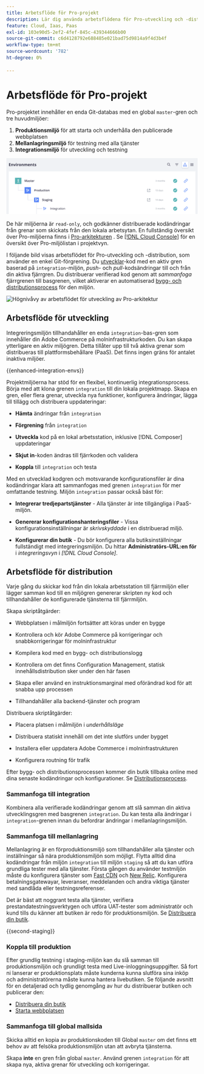 ```yaml
---
title: Arbetsflöde för Pro-projekt
description: Lär dig använda arbetsflödena för Pro-utveckling och -distribution.
feature: Cloud, Iaas, Paas
exl-id: 103e90d5-2ef2-4fef-845c-439344666b00
source-git-commit: c6d4128792e688485e021bad75d9814a9f4d3b4f
workflow-type: tm+mt
source-wordcount: '782'
ht-degree: 0%

---
```


# Arbetsflöde för Pro-projekt

Pro-projektet innehåller en enda Git-databas med en global `master`-gren och tre huvudmiljöer:

1. **Produktionsmiljö** för att starta och underhålla den publicerade webbplatsen
1. **Mellanlagringsmiljö** för testning med alla tjänster
1. **Integrationsmiljö** för utveckling och testning

![Proffsmiljölista](../../assets/pro-environments.png)

De här miljöerna är `read-only`, och godkänner distribuerade kodändringar från grenar som skickats från den lokala arbetsytan. En fullständig översikt över Pro-miljöerna finns i [Pro-arkitekturen](pro-architecture.md) . Se [[!DNL Cloud Console]](../project/overview.md#cloud-console) för en översikt över Pro-miljölistan i projektvyn.

I följande bild visas arbetsflödet för Pro-utveckling och -distribution, som använder en enkel Git-förgrening. Du [utvecklar](#development-workflow)-kod med en aktiv gren baserad på `integration`-miljön, _push_- och _pull_-kodsändringar till och från din aktiva fjärrgren. Du distribuerar verifierad kod genom att _sammanfoga_ fjärrgrenen till basgrenen, vilket aktiverar en automatiserad [bygg- och distributionsprocess](#deployment-workflow) för den miljön.

![Högnivåvy av arbetsflödet för utveckling av Pro-arkitektur](../../assets/pro-dev-workflow.png)

## Arbetsflöde för utveckling

Integreringsmiljön tillhandahåller en enda `integration`-bas-gren som innehåller din Adobe Commerce på molninfrastrukturkoden. Du kan skapa ytterligare en aktiv miljögren. Detta tillåter upp till två aktiva grenar som distribueras till plattformsbehållare (PaaS). Det finns ingen gräns för antalet inaktiva miljöer.

{{enhanced-integration-envs}}

Projektmiljöerna har stöd för en flexibel, kontinuerlig integrationsprocess. Börja med att klona grenen `integration` till din lokala projektmapp. Skapa en gren, eller flera grenar, utveckla nya funktioner, konfigurera ändringar, lägga till tillägg och distribuera uppdateringar:

- **Hämta** ändringar från `integration`

- **Förgrening** från `integration`

- **Utveckla** kod på en lokal arbetsstation, inklusive [!DNL Composer] uppdateringar

- **Skjut in**-koden ändras till fjärrkoden och validera

- **Koppla** till `integration` och testa

Med en utvecklad kodgren och motsvarande konfigurationsfiler är dina kodändringar klara att sammanfogas med grenen `integration` för mer omfattande testning. Miljön `integration` passar också bäst för:

- **Integrerar tredjepartstjänster** - Alla tjänster är inte tillgängliga i PaaS-miljön.

- **Genererar konfigurationshanteringsfiler** - Vissa konfigurationsinställningar är _skrivskyddade_ i en distribuerad miljö.

- **Konfigurerar din butik** - Du bör konfigurera alla butiksinställningar fullständigt med integreringsmiljön. Du hittar **Administratörs-URL:en för** i _integreringsvyn_ i _[!DNL Cloud Console]_.

## Arbetsflöde för distribution

Varje gång du skickar kod från din lokala arbetsstation till fjärrmiljön eller lägger samman kod till en miljögren genererar skripten ny kod och tillhandahåller de konfigurerade tjänsterna till fjärrmiljön.

Skapa skriptåtgärder:

- Webbplatsen i målmiljön fortsätter att köras under en bygge

- Kontrollera och kör Adobe Commerce på korrigeringar och snabbkorrigeringar för molninfrastruktur

- Kompilera kod med en bygg- och distributionslogg

- Kontrollera om det finns Configuration Management, statisk innehållsdistribution sker under den här fasen

- Skapa eller använd en instruktionsmarginal med oförändrad kod för att snabba upp processen

- Tillhandahåller alla backend-tjänster och program

Distribuera skriptåtgärder:

- Placera platsen i målmiljön i _underhållsläge_

- Distribuera statiskt innehåll om det inte slutförs under bygget

- Installera eller uppdatera Adobe Commerce i molninfrastrukturen

- Konfigurera routning för trafik

Efter bygg- och distributionsprocessen kommer din butik tillbaka online med dina senaste kodändringar och konfigurationer. Se [Distributionsprocess](../deploy/process.md).

### Sammanfoga till integration

Kombinera alla verifierade kodändringar genom att slå samman din aktiva utvecklingsgren med basgrenen `integration`. Du kan testa alla ändringar i `integration`-grenen innan du befordrar ändringar i mellanlagringsmiljön.

### Sammanfoga till mellanlagring

Mellanlagring är en förproduktionsmiljö som tillhandahåller alla tjänster och inställningar så nära produktionsmiljön som möjligt. Flytta alltid dina kodändringar från miljön `integration` till miljön `staging` så att du kan utföra grundliga tester med alla tjänster. Första gången du använder testmiljön måste du konfigurera tjänster som [Fast CDN](../cdn/fastly.md) och [New Relic](../monitor/new-relic-service.md). Konfigurera betalningsgatewayar, leveranser, meddelanden och andra viktiga tjänster med sandlåda eller testningsreferenser.

Det är bäst att noggrant testa alla tjänster, verifiera prestandatestningsverktygen och utföra UAT-tester som administratör och kund tills du känner att butiken är redo för produktionsmiljön. Se [Distribuera din butik](../deploy/staging-production.md).

{{second-staging}}

### Koppla till produktion

Efter grundlig testning i staging-miljön kan du slå samman till produktionsmiljön och grundligt testa med Live-inloggningsuppgifter. Så fort ni lanserar er produktionsplats måste kunderna kunna slutföra sina inköp och administratörerna måste kunna hantera livebutiken. Se följande avsnitt för en detaljerad och tydlig genomgång av hur du distribuerar butiken och publicerar den:

- [Distribuera din butik](../deploy/staging-production.md)
- [Starta webbplatsen](../launch/overview.md)

### Sammanfoga till global mallsida

Skicka alltid en kopia av produktionskoden till Global `master` om det finns ett behov av att felsöka produktionsmiljön utan att avbryta tjänsterna.

Skapa **inte** en gren från global `master`. Använd grenen `integration` för att skapa nya, aktiva grenar för utveckling och korrigeringar.
